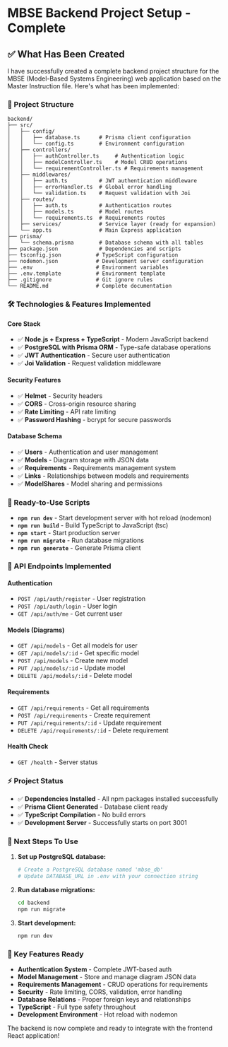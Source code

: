 # MBSE Backend Project Setup - Complete

## ✅ What Has Been Created

I have successfully created a complete backend project structure for the MBSE (Model-Based Systems Engineering) web application based on the Master Instruction file. Here's what has been implemented:

### 📁 Project Structure
```
backend/
├── src/
│   ├── config/
│   │   ├── database.ts      # Prisma client configuration
│   │   └── config.ts        # Environment configuration
│   ├── controllers/
│   │   ├── authController.ts     # Authentication logic
│   │   ├── modelController.ts    # Model CRUD operations
│   │   └── requirementController.ts # Requirements management
│   ├── middlewares/
│   │   ├── auth.ts          # JWT authentication middleware
│   │   ├── errorHandler.ts  # Global error handling
│   │   └── validation.ts    # Request validation with Joi
│   ├── routes/
│   │   ├── auth.ts          # Authentication routes
│   │   ├── models.ts        # Model routes
│   │   └── requirements.ts  # Requirements routes
│   ├── services/            # Service layer (ready for expansion)
│   └── app.ts               # Main Express application
├── prisma/
│   └── schema.prisma        # Database schema with all tables
├── package.json             # Dependencies and scripts
├── tsconfig.json           # TypeScript configuration
├── nodemon.json            # Development server configuration
├── .env                    # Environment variables
├── .env.template           # Environment template
├── .gitignore              # Git ignore rules
└── README.md               # Complete documentation
```

### 🛠️ Technologies & Features Implemented

#### Core Stack
- ✅ **Node.js + Express + TypeScript** - Modern JavaScript backend
- ✅ **PostgreSQL with Prisma ORM** - Type-safe database operations
- ✅ **JWT Authentication** - Secure user authentication
- ✅ **Joi Validation** - Request validation middleware

#### Security Features
- ✅ **Helmet** - Security headers
- ✅ **CORS** - Cross-origin resource sharing
- ✅ **Rate Limiting** - API rate limiting
- ✅ **Password Hashing** - bcrypt for secure passwords

#### Database Schema
- ✅ **Users** - Authentication and user management
- ✅ **Models** - Diagram storage with JSON data
- ✅ **Requirements** - Requirements management system
- ✅ **Links** - Relationships between models and requirements  
- ✅ **ModelShares** - Model sharing and permissions

### 🚀 Ready-to-Use Scripts

- **`npm run dev`** - Start development server with hot reload (nodemon)
- **`npm run build`** - Build TypeScript to JavaScript (tsc)
- **`npm start`** - Start production server
- **`npm run migrate`** - Run database migrations
- **`npm run generate`** - Generate Prisma client

### 📡 API Endpoints Implemented

#### Authentication
- `POST /api/auth/register` - User registration
- `POST /api/auth/login` - User login
- `GET /api/auth/me` - Get current user

#### Models (Diagrams)
- `GET /api/models` - Get all models for user
- `GET /api/models/:id` - Get specific model
- `POST /api/models` - Create new model
- `PUT /api/models/:id` - Update model
- `DELETE /api/models/:id` - Delete model

#### Requirements
- `GET /api/requirements` - Get all requirements
- `POST /api/requirements` - Create requirement
- `PUT /api/requirements/:id` - Update requirement
- `DELETE /api/requirements/:id` - Delete requirement

#### Health Check
- `GET /health` - Server status

### ⚡ Project Status

- ✅ **Dependencies Installed** - All npm packages installed successfully
- ✅ **Prisma Client Generated** - Database client ready
- ✅ **TypeScript Compilation** - No build errors
- ✅ **Development Server** - Successfully starts on port 3001

### 🔧 Next Steps To Use

1. **Set up PostgreSQL database:**
   ```bash
   # Create a PostgreSQL database named 'mbse_db'
   # Update DATABASE_URL in .env with your connection string
   ```

2. **Run database migrations:**
   ```bash
   cd backend
   npm run migrate
   ```

3. **Start development:**
   ```bash
   npm run dev
   ```

### 🌟 Key Features Ready

- **Authentication System** - Complete JWT-based auth
- **Model Management** - Store and manage diagram JSON data
- **Requirements Management** - CRUD operations for requirements
- **Security** - Rate limiting, CORS, validation, error handling
- **Database Relations** - Proper foreign keys and relationships
- **TypeScript** - Full type safety throughout
- **Development Environment** - Hot reload with nodemon

The backend is now complete and ready to integrate with the frontend React application!
